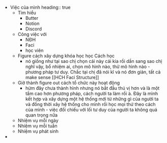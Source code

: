 - Việc của mình
  heading:: true
	- Tìm hiểu
		- Butter
		- Notion
		- Discord
	- Công việc với
		- NĐH
		- Faci
		- học viên
	- Figure cách xây dựng khóa học học Cách học
		- nó giống như tại sao chị chọn cái này cái kia rồi dần sang sao chị nghĩ vậy, bổ nhiệm ai, chọn mô hình nào, thử mô hình nào - phương pháp tư duy. Chắc tại chị đã nói kĩ và nó đơn giản, tất cả make sense [[HCH Faci Structure]]
	- Giờ thành figure out cách tổ chức này hoạt động
		- hừm đây chưa thành hình nhưng nó bắt đầu thú vị hơn và là một tầm cao hơn phương pháp, cách người ta làm rồi à. Đây là mình kết hợp và xây dựng một hệ thống mới từ những gì của người ta và đồng thời xây hệ thống cho mình rồi học mọi thứ theo cách của mình - việc đối chiếu với lối tư duy của người ta không quá quan trọng nữa
	- Nhiệm vụ mỗi ngày
	- Nhiệm vụ mỗi tuần
	- Nhiệm vụ phát sinh
-